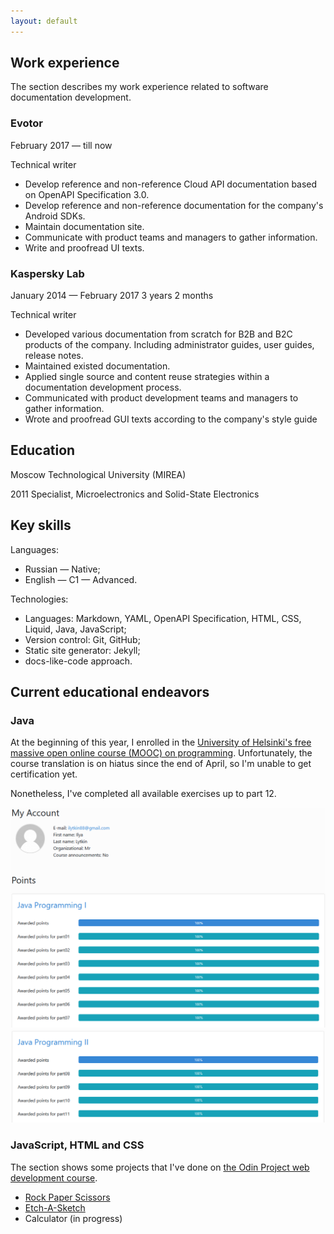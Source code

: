 ```yaml
---
layout: default
---
```


## Work experience

The section describes my work experience related to software documentation development.

### Evotor

February 2017 — till now

Technical writer

* Develop reference and non-reference Cloud API documentation based on OpenAPI Specification 3.0.
* Develop reference and non-reference documentation for the company's Android SDKs.
* Maintain documentation site.
* Communicate with product teams and managers to gather information.
* Write and proofread UI texts.

### Kaspersky Lab

January 2014 — February 2017 3 years 2 months

Technical writer

* Developed various documentation from scratch for B2B and B2C products of the company. Including administrator guides, user guides, release notes.
* Maintained existed documentation.
* Applied single source and content reuse strategies within a documentation development process.
* Communicated with product development teams and managers to gather information.
* Wrote and proofread GUI texts according to the company's style guide


## Education

Moscow Technological University (MIREA)

2011 Specialist, Microelectronics and Solid-State Electronics

## Key skills

Languages:

* Russian — Native;
* English — C1 — Advanced.


Technologies:

* Languages: Markdown, YAML, OpenAPI Specification, HTML, CSS, Liquid, Java, JavaScript;
* Version control: Git, GitHub;
* Static site generator: Jekyll;
* docs-like-code approach.


## Current educational endeavors

### Java

At the beginning of this year, I enrolled in the [University of Helsinki's free massive open online course (MOOC) on programming](https://java-programming.mooc.fi/). Unfortunately, the course translation is on hiatus since the end of April, so I'm unable to get certification yet.

Nonetheless, I've completed all available exercises up to part 12.

![](./assets/img/java_part_1.png)
![](./assets/img/java_part_2.png)

### JavaScript, HTML and CSS

The section shows some projects that I've done on [the Odin Project web development course](https://www.theodinproject.com).

* [Rock Paper Scissors](https://lytkini.com/JS-rock-paper-scissors-TheOdinProject/)
* [Etch-A-Sketch](https://lytkini.com/etch-a-sketch-TheOdinProject/)
* Calculator (in progress)